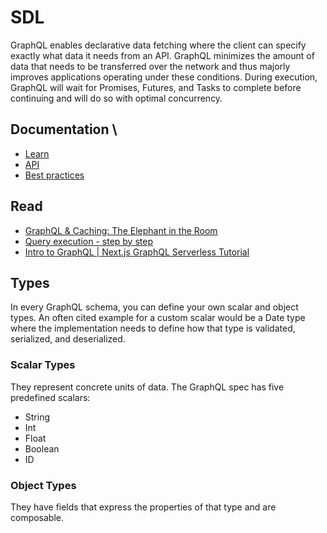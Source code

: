 # SDL

GraphQL enables declarative data fetching where the client can specify exactly what data it needs from an API. GraphQL
minimizes the amount of data that needs to be transferred over the network and thus majorly improves applications
operating under these conditions. During execution, GraphQL will wait for Promises, Futures, and Tasks to complete
before continuing and will do so with optimal concurrency.

## Documentation \

- [Learn](https://graphql.org/learn/)
- [API](https://graphql.org/graphql-js/graphql/)
- [Best practices](https://graphql.org/learn/best-practices/)

## Read

- [GraphQL & Caching: The Elephant in the Room](https://www.apollographql.com/blog/graphql-caching-the-elephant-in-the-room-11a3df0c23ad)
- [Query execution - step by step](https://www.apollographql.com/blog/graphql-explained-5844742f195e#987d)
- [Intro to GraphQL | Next.js GraphQL Serverless Tutorial](https://hasura.io/learn/graphql/nextjs-fullstack-serverless/intro-to-graphql/)

## Types

In every GraphQL schema, you can define your own scalar and object types. An often cited example for a custom scalar
would be a Date type where the implementation needs to define how that type is validated, serialized, and deserialized.

### Scalar Types

They represent concrete units of data. The GraphQL spec has five predefined scalars:

- String
- Int
- Float
- Boolean
- ID

### Object Types

They have fields that express the properties of that type and are composable.

